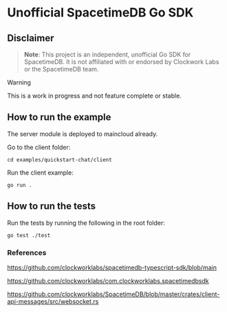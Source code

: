 # Unofficial SpacetimeDB Go SDK

## Disclaimer

> **Note**: This project is an independent, unofficial Go SDK for SpacetimeDB. It is not affiliated with or endorsed by Clockwork Labs or the SpacetimeDB team.

> [!WARNING]
> This is a work in progress and not feature complete or stable.

## How to run the example

The server module is deployed to maincloud already.

Go to the client folder:

`cd examples/quickstart-chat/client`

Run the client example:

`go run .`

## How to run the tests

Run the tests by running the following in the root folder:

`go test ./test`

### References

https://github.com/clockworklabs/spacetimedb-typescript-sdk/blob/main

https://github.com/clockworklabs/com.clockworklabs.spacetimedbsdk

https://github.com/clockworklabs/SpacetimeDB/blob/master/crates/client-api-messages/src/websocket.rs
